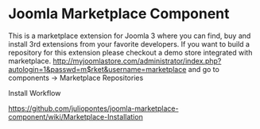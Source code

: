Joomla Marketplace Component
============================

This is a marketplace extension for Joomla 3 where you can find, buy and install 3rd extensions from your favorite developers.
If you want to build a repository for this extension please checkout a demo store integrated with marketplace.
http://myjoomlastore.com/administrator/index.php?autologin=1&passwd=m$rket&username=marketplace
and go to components -> Marketplace Repositories

Install Workflow

https://github.com/juliopontes/joomla-marketplace-component/wiki/Marketplace-Installation
